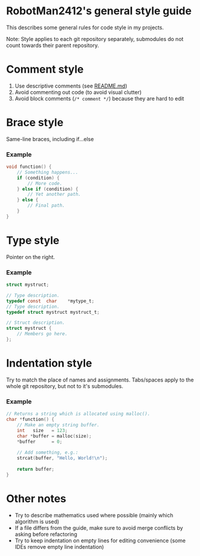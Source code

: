 # RobotMan2412's general style guide
This describes some general rules for code style in my projects.

Note: Style applies to each git repository separately, submodules do not count towards their parent repository.

# Comment style
1. Use descriptive comments (see [README.md](README.md))
2. Avoid commenting out code (to avoid visual clutter)
3. Avoid block comments (`/* comment */`) because they are hard to edit

# Brace style
Same-line braces, including if...else

### Example
```c
void function() {
    // Something happens...
    if (condition) {
        // More code.
    } else if (condition) {
        // Yet another path.
    } else {
        // Final path.
    }
}
```

# Type style
Pointer on the right.

### Example
```c
struct mystruct;

// Type description.
typedef const  char    *mytype_t;
// Type description.
typedef struct mystruct mystruct_t;

// Struct description.
struct mystruct {
    // Members go here.
};
```

# Indentation style
Try to match the place of names and assignments.
Tabs/spaces apply to the whole git repository, but not to it's submodules.

### Example
```c
// Returns a string which is allocated using malloc().
char *function() {
    // Make an empty string buffer.
    int   size   = 123;
    char *buffer = malloc(size);
    *buffer      = 0;
    
    // Add something, e.g.:
    strcat(buffer, "Hello, World!\n");
    
    return buffer;
}
```

# Other notes
- Try to describe mathematics used where possible (mainly which algorithm is used)
- If a file differs from the guide, make sure to avoid merge conflicts by asking before refactoring
- Try to keep indentation on empty lines for editing convenience (some IDEs remove empty line indentation)
